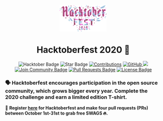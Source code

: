<p align="center">
    <a href="https://hacktoberfest.digitalocean.com/">
        <img src="assets/hacktober-logo.svg" width="30%">
    </a>
</p>

<h1 align="center"> Hacktoberfest 2020 🎉</h1>

<div align="center">
<img src="https://img.shields.io/badge/hacktoberfest-2020-blueviolet" alt="Hacktober Badge"/>
<img src="https://img.shields.io/static/v1?label=%F0%9F%8C%9F&message=If%20Useful&style=style=flat&color=BC4E99" alt="Star Badge"/>
<a href="https://github.com/AbhishekMaira10" ><img src="https://img.shields.io/badge/Contributions-welcome-violet.svg?style=flat&logo=git" alt="Contributions" /></a>
<a href="https://github.com/AbhishekMaira10" ><img src="https://img.shields.io/github/followers/AbhishekMaira10.svg?label=Follow%20@AbhishekMaira10&style=social" alt="GitHub"/> </a>
<a href="https://twitter.com/MairaAbhishek" ><img src="https://img.shields.io/twitter/follow/MairaAbhishek.svg?style=social" /> </a>
<a href="https://discord.gg/hacktoberfest"><img src="https://img.shields.io/discord/733027681184251937.svg?style=flat&label=Join%20Community&color=7289DA" alt="Join Community Badge"/></a>
<a href="https://github.com/AbhishekMaira10/Hacktoberfest2020/pulls"><img src="https://img.shields.io/github/issues-pr/AbhishekMaira10/Hacktoberfest2020" alt="Pull Requests Badge"/></a>
<a href="https://github.com/AbhishekMaira10/Hacktoberfest2020/blob/master/LICENSE"><img src="https://img.shields.io/github/license/AbhishekMaira10/Hacktoberfest2020?color=2b9348" alt="License Badge"/></a>
</div>

### 🗣 Hacktoberfest encourages participation in the open source community, which grows bigger every year. Complete the 2020 challenge and earn a limited edition T-shirt.

📢 **Register [here](https://hacktoberfest.digitalocean.com) for Hacktoberfest and make four pull requests (PRs) between October 1st-31st to grab free SWAGS 🔥.**